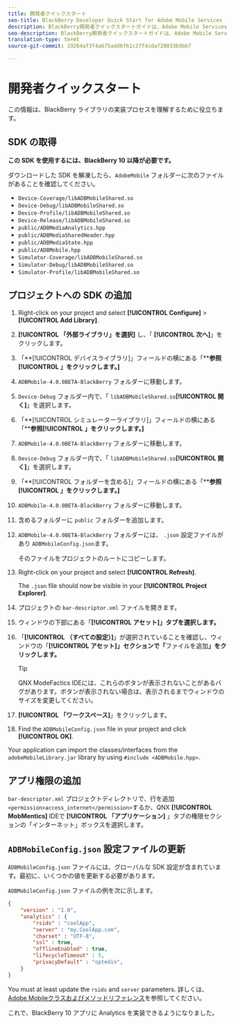 ```yaml
---
title: 開発者クイックスタート
seo-title: BlackBerry Developer Quick Start for Adobe Mobile Services
description: BlackBerry開発者クイックスタートガイドは、Adobe Mobile Services用BlackBerryライブラリの実装プロセスを理解するのに役立ちます。
seo-description: BlackBerry開発者クイックスタートガイドは、Adobe Mobile Services用BlackBerryライブラリの実装プロセスを理解するのに役立ちます。
translation-type: tm+mt
source-git-commit: 19264af3f4a675add6f61c27f4cdaf20033b9bb7

---
```



# 開発者クイックスタート

この情報は、BlackBerry ライブラリの実装プロセスを理解するために役立ちます。

## SDK の取得

**この SDK を使用するには、BlackBerry 10 以降が必要です。**

ダウンロードした SDK を解凍したら、`AdobeMobile` フォルダーに次のファイルがあることを確認してください。

* `Device-Coverage/libADBMobileShared.so`
* `Device-Debug/libADBMobileShared.so`
* `Device-Profile/libADBMobileShared.so`
* `Device-Release/libADBMobileShared.so`
* `public/ADBMediaAnalytics.hpp`
* `public/ADBMediaSharedHeader.hpp`
* `public/ADBMediaState.hpp`
* `public/ADBMobile.hpp`
* `Simulator-Coverage/libADBMobileShared.so`
* `Simulator-Debug/libADBMobileShared.so`
* `Simulator-Profile/libADBMobileShared.so`

## プロジェクトへの SDK の追加

1. Right-click on your project and select **[!UICONTROL Configure]** &gt; **[!UICONTROL Add Library]**.
1. **[!UICONTROL 「外部ライブラリ」を選択]** し、「 **[!UICONTROL 次へ]**」をクリックします。
1. 「**[!UICONTROL デバイスライブラリ]」フィールドの横にある「****参照[!UICONTROL 」をクリックします。]**
1. `ADBMobile-4.0.0BETA-BlackBerry` フォルダーに移動します。
1. `Device-Debug` フォルダー内で、「 `libADBMobileShared.so`**[!UICONTROL 開く]**」を選択します。
1. 「**[!UICONTROL シミュレーターライブラリ]」フィールドの横にある「****参照[!UICONTROL 」をクリックします。]**
1. `ADBMobile-4.0.0BETA-BlackBerry` フォルダーに移動します。
1. `Device-Debug` フォルダー内で、「 `libADBMobileShared.so`**[!UICONTROL 開く]**」を選択します。
1. 「**[!UICONTROL フォルダーを含める]」フィールドの横にある「****参照[!UICONTROL 」をクリックします。]**
1. `ADBMobile-4.0.0BETA-BlackBerry` フォルダーに移動します。
1. 含めるフォルダーに `public` フォルダーを追加します。
1. `ADBMobile-4.0.0BETA-BlackBerry` フォルダーには、 `.json` 設定ファイルがあり `ADBMobileConfig.json`ます。

   そのファイルをプロジェクトのルートにコピーします。
1. Right-click on your project and select **[!UICONTROL Refresh]**.

   The `.json` file should now be visible in your **[!UICONTROL Project Explorer]**.
1. プロジェクトの `bar-descriptor.xml` ファイルを開きます。
1. ウィンドウの下部にある「**[!UICONTROL アセット]」タブを選択します。**
1. 「**[!UICONTROL （すべての設定）]**」が選択されていることを確認し、ウィンドウの「**[!UICONTROL アセット]」セクションで「**&#x200B;ファイルを追加&#x200B;**」をクリックします。**
   >[!TIP]
   >
   >QNX ModeFactics IDEには、これらのボタンが表示されないことがあるバグがあります。ボタンが表示されない場合は、表示されるまでウィンドウのサイズを変更してください。

1. **[!UICONTROL 「ワークスペース]**」をクリックします。
1. Find the `ADBMobileConfig.json` file in your project and click **[!UICONTROL OK]**.

Your application can import the classes/interfaces from the `adobeMobileLibrary.jar` library by using `#include <ADBMobile.hpp>`.

## アプリ権限の追加

`bar-descriptor.xml` プロジェクトディレクトリで、行を追加 `<permission>access_internet</permission>`するか、QNX **[!UICONTROL MobMentics]** IDEで **[!UICONTROL 「アプリケーション]** 」タブの権限セクションの「インターネット」ボックスを選択します。

## `ADBMobileConfig.json` 設定ファイルの更新

`ADBMobileConfig.json` ファイルには、グローバルな SDK 設定が含まれています。最初に、いくつかの値を更新する必要があります。

`ADBMobileConfig.json` ファイルの例を次に示します。

```json
{
    "version" : "1.0",
    "analytics" : {
        "rsids" : "coolApp",
        "server" : "my.CoolApp.com",
        "charset" : "UTF-8",
        "ssl" : true,
        "offlineEnabled" : true,
        "lifecycleTimeout" : 5,
        "privacyDefault" : "optedin",
    }
}
```

You must at least update the `rsids` and `server` parameters. 詳しくは、 [Adobe Mobileクラスおよびメソッドリファレンス](/help/blackberry/methods.md)を参照してください。

これで、BlackBerry 10 アプリに Analytics を実装できるようになりました。
